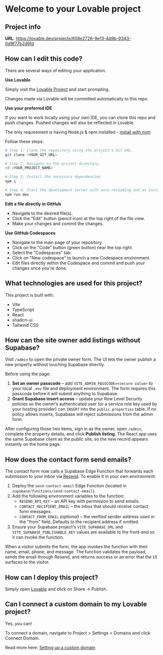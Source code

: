 # Welcome to your Lovable project

## Project info

**URL**: https://lovable.dev/projects/658e2726-9e13-4d9b-9343-0d9f77b2d9fd

## How can I edit this code?

There are several ways of editing your application.

**Use Lovable**

Simply visit the [Lovable Project](https://lovable.dev/projects/658e2726-9e13-4d9b-9343-0d9f77b2d9fd) and start prompting.

Changes made via Lovable will be committed automatically to this repo.

**Use your preferred IDE**

If you want to work locally using your own IDE, you can clone this repo and push changes. Pushed changes will also be reflected in Lovable.

The only requirement is having Node.js & npm installed - [install with nvm](https://github.com/nvm-sh/nvm#installing-and-updating)

Follow these steps:

```sh
# Step 1: Clone the repository using the project's Git URL.
git clone <YOUR_GIT_URL>

# Step 2: Navigate to the project directory.
cd <YOUR_PROJECT_NAME>

# Step 3: Install the necessary dependencies.
npm i

# Step 4: Start the development server with auto-reloading and an instant preview.
npm run dev
```

**Edit a file directly in GitHub**

- Navigate to the desired file(s).
- Click the "Edit" button (pencil icon) at the top right of the file view.
- Make your changes and commit the changes.

**Use GitHub Codespaces**

- Navigate to the main page of your repository.
- Click on the "Code" button (green button) near the top right.
- Select the "Codespaces" tab.
- Click on "New codespace" to launch a new Codespace environment.
- Edit files directly within the Codespace and commit and push your changes once you're done.

## What technologies are used for this project?

This project is built with:

- Vite
- TypeScript
- React
- shadcn-ui
- Tailwind CSS

## How can the site owner add listings without Supabase?

Visit `/admin` to open the private owner form. The UI lets the owner publish a new property without touching Supabase directly.

Before using the page:

1. **Set an owner passcode** – add `VITE_ADMIN_PASSCODE=<secure value>` to your local `.env` file and deployment environment. The form requires this passcode before it will submit anything to Supabase.
2. **Grant Supabase insert access** – update your Row Level Security policies so the owner’s authenticated user (or a service role key used by your hosting provider) can `INSERT` into the `public.properties` table. If no policy allows inserts, Supabase will reject submissions from the admin form.

After configuring those two items, sign in as the owner, open `/admin`, complete the property details, and click **Publish listing**. The React app uses the same Supabase client as the public site, so the new record appears instantly on the home page.

## How does the contact form send emails?

The contact form now calls a Supabase Edge Function that forwards each submission to your inbox via [Resend](https://resend.com/).
To enable it in your own environment:

1. Deploy the `send-contact-email` Edge Function (located in `supabase/functions/send-contact-email`).
2. Add the following environment variables to the function:
   - `RESEND_API_KEY` – an API key with permission to send emails.
   - `CONTACT_RECIPIENT_EMAIL` – the inbox that should receive contact form messages.
   - `CONTACT_FROM_EMAIL` *(optional)* – the verified sender address used in the "from" field. Defaults to the recipient address if omitted.
3. Ensure your Supabase project's `VITE_SUPABASE_URL` and `VITE_SUPABASE_PUBLISHABLE_KEY` values are available to the front-end so it can invoke the function.

When a visitor submits the form, the app invokes the function with their name, email, phone, and message. The function validates the payload, sends the email through Resend, and returns success or an error that the UI surfaces to the visitor.

## How can I deploy this project?

Simply open [Lovable](https://lovable.dev/projects/658e2726-9e13-4d9b-9343-0d9f77b2d9fd) and click on Share -> Publish.

## Can I connect a custom domain to my Lovable project?

Yes, you can!

To connect a domain, navigate to Project > Settings > Domains and click Connect Domain.

Read more here: [Setting up a custom domain](https://docs.lovable.dev/features/custom-domain#custom-domain)

